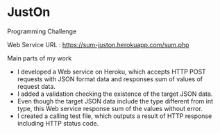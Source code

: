 # JustOn
Programming Challenge

Web Service URL : https://sum-juston.herokuapp.com/sum.php

Main parts of my work
- I developed a Web service on Heroku, which accepts HTTP POST requests with JSON format data and responses sum of values of request data.
- I added a validation checking the existence of the target JSON data.
- Even though the target JSON data include the type different from int type, this Web service response sum of the values without error.
- I created a calling test file, which outputs a result of  HTTP response including HTTP status code.
